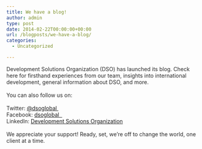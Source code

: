```yaml
---
title: We have a blog!
author: admin
type: post
date: 2014-02-22T00:00:00+00:00
url: /blogposts/we-have-a-blog/
categories:
  - Uncategorized

---
```

<div class="paragraph" style="text-align:left;">
  <font color="#2a2a2a">Development Solutions Organization (DSO) has launched its blog. Check here for firsthand experiences from our team, insights into international development, general information about DSO, and more.<br /><span style=""></span><br />You can also follow us on:<br /><span style=""></span><br /><span style=""></span>Twitter: <a href="https://twitter.com/dsoglobal">@dsoglobal </a> </font><br /><font color="#2a2a2a">Facebook: <a href="https://www.facebook.com/dsoglobal">dsoglobal  </a> </font><br /><font color="#2a2a2a">LinkedIn: <a href="https://www.linkedin.com/company/1093573?trk=tyah&#038;trkInfo=tas%3Adevelopment%20solutions%20organization%2Cidx%3A1-1-1">Development Solutions Organization</a><br /><span style=""></span><br />We appreciate your support! Ready, set, we’re off to change the world, one client at a time. </font><br /><span style=""></span><br /><span style=""></span>
</div>
